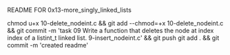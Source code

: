 README FOR 0x13-more_singly_linked_lists

chmod u+x 10-delete_nodeint.c && git add --chmod=+x 10-delete_nodeint.c && git commit -m 'task 09 Write a function that deletes the node at index index of a listint_t linked list. 9-insert_nodeint.c' && git push
git add . && git commit -m 'created readme'